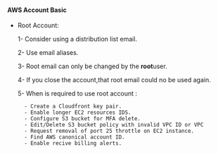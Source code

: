 #### AWS Account Basic

- Root Account:
 
    1- Consider using a distribution list email.
    
    2- Use email aliases.

    3- Root email can only be changed by the **root**user.
    
    4- If you close the account,that root email could no be used again.

    5- When is required to use root account :
    
        - Create a Cloudfront key pair.
        - Enable longer EC2 resources IDS.
        - Configure S3 bucket for MFA delete.
        - Edit/Delete S3 bucket policy with invalid VPC ID or VPC
        - Request removal of port 25 throttle on EC2 instance.
        - Find AWS canonical account ID.
        - Enable recive billing alerts.

